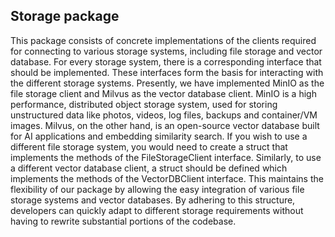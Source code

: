 ## Storage package 

This package consists of concrete implementations of the clients required for connecting to various storage systems, including file storage and vector database.
For every storage system, there is a corresponding interface that should be implemented. These interfaces form the basis for interacting with the different storage systems.
Presently, we have implemented MinIO as the file storage client and Milvus as the vector database client. MinIO is a high performance, distributed object storage system, used for storing unstructured data like photos, videos, log files, backups and container/VM images. Milvus, on the other hand, is an open-source vector database built for AI applications and embedding similarity search.
If you wish to use a different file storage system, you would need to create a struct that implements the methods of the FileStorageClient interface. Similarly, to use a different vector database client, a struct should be defined which implements the methods of the VectorDBClient interface.
This maintains the flexibility of our package by allowing the easy integration of various file storage systems and vector databases. By adhering to this structure, developers can quickly adapt to different storage requirements without having to rewrite substantial portions of the codebase.